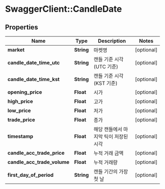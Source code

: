 # SwaggerClient::CandleDate

## Properties
Name | Type | Description | Notes
------------ | ------------- | ------------- | -------------
**market** | **String** | 마켓명 | [optional] 
**candle_date_time_utc** | **String** | 캔들 기준 시각 (UTC 기준) | [optional] 
**candle_date_time_kst** | **String** | 캔들 기준 시각 (KST 기준) | [optional] 
**opening_price** | **Float** | 시가 | [optional] 
**high_price** | **Float** | 고가 | [optional] 
**low_price** | **Float** | 저가 | [optional] 
**trade_price** | **Float** | 종가 | [optional] 
**timestamp** | **Float** | 해당 캔들에서 마지막 틱이 저장된 시각 | [optional] 
**candle_acc_trade_price** | **Float** | 누적 거래 금액 | [optional] 
**candle_acc_trade_volume** | **Float** | 누적 거래량 | [optional] 
**first_day_of_period** | **String** | 캔들 기간의 가장 첫 날 | [optional] 


